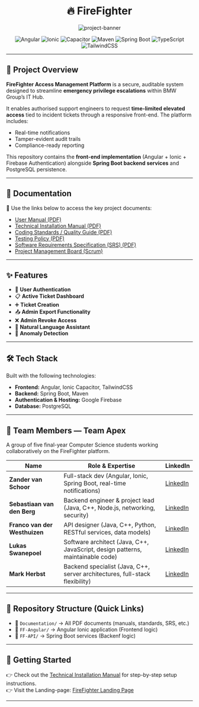 <h1 align="center">🔥 FireFighter</h1>

<p align="center">
  <img src="https://socialify.git.ci/COS301-SE-2025/Fire-Fighter/image?font=Inter&issues=1&name=1&pattern=Circuit+Board&pulls=1&stargazers=1&theme=Auto" alt="project-banner">
</p>

<p align="center">
  <img src="https://img.shields.io/badge/Angular-DD0031?logo=angular&logoColor=white" alt="Angular">
  <img src="https://img.shields.io/badge/Ionic-3880FF?logo=ionic&logoColor=white" alt="Ionic">
  <img src="https://img.shields.io/badge/Capacitor-000000?logo=capacitor&logoColor=white" alt="Capacitor">
  <img src="https://img.shields.io/badge/Maven-C71A36?logo=apache-maven&logoColor=white" alt="Maven">
  <img src="https://img.shields.io/badge/Spring_Boot-6DB33F?logo=springboot&logoColor=white" alt="Spring Boot">
  <img src="https://img.shields.io/badge/TypeScript-3178C6?logo=typescript&logoColor=white" alt="TypeScript">
  <img src="https://img.shields.io/badge/Tailwind_CSS-06B6D4?logo=tailwind-css&logoColor=white" alt="TailwindCSS">
</p>

---

## 📖 Project Overview
**FireFighter Access Management Platform** is a secure, auditable system designed to streamline **emergency privilege escalations** within BMW Group’s IT Hub.  

It enables authorised support engineers to request **time-limited elevated access** tied to incident tickets through a responsive front-end. The platform includes:
- Real-time notifications  
- Tamper-evident audit trails  
- Compliance-ready reporting  

This repository contains the **front-end implementation** (Angular + Ionic + Firebase Authentication) alongside **Spring Boot backend services** and PostgreSQL persistence.

---

## 📃 Documentation
🔗 Use the links below to access the key project documents:

- [User Manual (PDF)](Documentation/FireFighter%20-%20User%20Manual%20v2.pdf)  
- [Technical Installation Manual (PDF)](Documentation/FireFighter%20-%20Technical%20Installation%20Manual%20v1.pdf)  
- [Coding Standards / Quality Guide (PDF)](Documentation/FireFighter%20-%20Coding%20Standards%20v2.pdf)  
- [Testing Policy (PDF)](Documentation/FireFighter%20-%20Testing%20Policy.pdf) <!-- add your actual file -->
- [Software Requirements Specification (SRS) (PDF)](Documentation/FireFighter%20-%20Software%20Requirements%20Specification%20v3.pdf)  
- [Project Management Board (Scrum)](https://github.com/orgs/COS301-SE-2025/projects/107)  

---

## ✨ Features
- 🔐 **User Authentication**  
- 📋 **Active Ticket Dashboard**  
- ➕ **Ticket Creation**  
- 📤 **Admin Export Functionality**  
- ❌ **Admin Revoke Access**  
- 💬 **Natural Language Assistant**  
- 🚨 **Anomaly Detection**  

---

## 🛠️ Tech Stack
Built with the following technologies:

- **Frontend:** Angular, Ionic Capacitor, TailwindCSS  
- **Backend:** Spring Boot, Maven  
- **Authentication & Hosting:** Google Firebase  
- **Database:** PostgreSQL  

---

## 👥 Team Members — Team Apex
A group of five final-year Computer Science students working collaboratively on the FireFighter platform.

| Name                     | Role & Expertise                                                                 | LinkedIn |
|--------------------------|----------------------------------------------------------------------------------|----------|
| **Zander van Schoor**    | Full-stack dev (Angular, Ionic, Spring Boot, real-time notifications)            | [LinkedIn](https://www.linkedin.com/in/zander-van-schoor/) |
| **Sebastiaan van den Berg** | Backend engineer & project lead (Java, C++, Node.js, networking, security)       | [LinkedIn](https://www.linkedin.com/in/sebastiaan-van-den-berg-67774b216/) |
| **Franco van der Westhuizen** | API designer (Java, C++, Python, RESTful services, data models)                | [LinkedIn](https://www.linkedin.com/in/franco-van-der-westhuizen-14287b17b/) |
| **Lukas Swanepoel**      | Software architect (Java, C++, JavaScript, design patterns, maintainable code)   | [LinkedIn](https://www.linkedin.com/in/lukas-swanepoel-533604356/) |
| **Mark Herbst**          | Backend specialist (Java, C++, server architectures, full-stack flexibility)    | [LinkedIn](https://www.linkedin.com/in/mark-herbst-397b9730b/) |

---

## 📌 Repository Structure (Quick Links)
- 📁 `Documentation/` → All PDF documents (manuals, standards, SRS, etc.)  
- 📁 `FF-Angular/` → Angular Ionic application (Frontend logic)  
- 📁 `FF-API/` → Spring Boot services (Backenf logic)

---

## 🚀 Getting Started
👉 Check out the [Technical Installation Manual](Documentation/FireFighter%20-%20Technical%20Installation%20Manual%20v1.pdf) for step-by-step setup instructions.  
👉 Visit the Landing-page: [FireFighter Landing Page](https://firefighter-eam.co.za/)

---